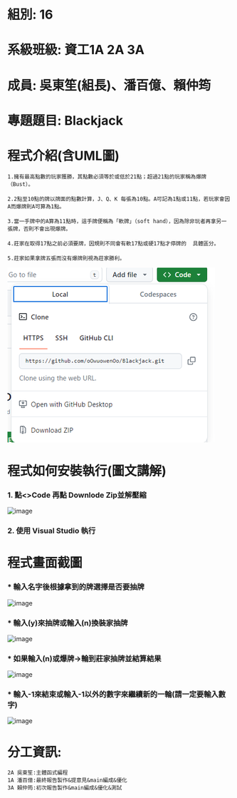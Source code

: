 # 組別: 16
# 系級班級: 資工1A 2A 3A
# 成員: 吳東笙(組長)、潘百億、賴仲筠
# 專題題目: Blackjack
# 程式介紹(含UML圖)  
    1.擁有最高點數的玩家獲勝，其點數必須等於或低於21點；超過21點的玩家稱為爆牌（Bust）。

    2.2點至10點的牌以牌面的點數計算，J、Q、K 每張為10點。A可記為1點或11點，若玩家會因A而爆牌則A可算為1點。

    3.當一手牌中的A算為11點時，這手牌便稱為「軟牌」（soft hand），因為除非玩者再拿另一張牌，否則不會出現爆牌。

    4.莊家在取得17點之前必須要牌，因規則不同會有軟17點或硬17點才停牌的  具體區分。

    5.莊家如果拿牌五張而沒有爆牌則視為莊家勝利。
![image](https://github.com/oOwuowenOo/Blackjack/blob/%E6%9C%AC%E9%AB%94/BJ%E5%9C%96/%E8%9E%A2%E5%B9%95%E6%93%B7%E5%8F%96%E7%95%AB%E9%9D%A2%202024-06-18%20194616.png)
 

# 程式如何安裝執行(圖文講解)
### 1. 點<>Code 再點 Downlode Zip並解壓縮  
![image](https://github.com/oOwuowenOo/Blackjack/blob/%E6%9C%AC%E9%AB%94/BJ%E5%9C%96/UNL.png) 
### 2. 使用 Visual Studio 執行
  
# 程式畫面截圖  
### * 輸入名字後根據拿到的牌選擇是否要抽牌 
![image](https://github.com/oOwuowenOo/Blackjack/blob/%E6%9C%AC%E9%AB%94/BJ%E5%9C%96/1.png) 

### * 輸入(y)來抽牌或輸入(n)換裝家抽牌  
![image](https://github.com/oOwuowenOo/Blackjack/blob/%E6%9C%AC%E9%AB%94/BJ%E5%9C%96/2.png) 

### * 如果輸入(n)或爆牌->輪到莊家抽牌並結算結果  
![image](https://github.com/oOwuowenOo/Blackjack/blob/%E6%9C%AC%E9%AB%94/BJ%E5%9C%96/3.png)  

### * 輸入-1來結束或輸入-1以外的數字來繼續新的一輪(請一定要輸入數字)  
![image](https://github.com/oOwuowenOo/Blackjack/blob/%E6%9C%AC%E9%AB%94/BJ%E5%9C%96/4.png)  


# 分工資訊:
    2A 吳東笙:主體函式編程
    1A 潘百億:最終報告製作&提意見&main編成&優化
    3A 賴仲筠:初次報告製作&main編成&優化&測試

